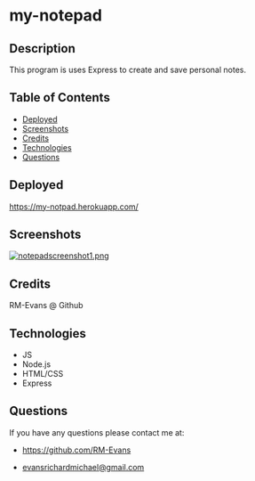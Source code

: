 # my-notepad

## Description

This program is uses Express to create and save personal notes.

## Table of Contents

- [Deployed](#deployed)
- [Screenshots](#screenshots)
- [Credits](#credits)
- [Technologies](#technologies)
- [Questions](#questions)

## Deployed

https://my-notpad.herokuapp.com/

## Screenshots

[![notepadscreenshot1.png](https://i.postimg.cc/qqGVZ3tD/notepadscreenshot1.png)](https://postimg.cc/WqtHdtw0)

## Credits

RM-Evans @ Github

## Technologies

- JS
- Node.js
- HTML/CSS
- Express

## Questions

If you have any questions please contact me at:

- https://github.com/RM-Evans

- evansrichardmichael@gmail.com
